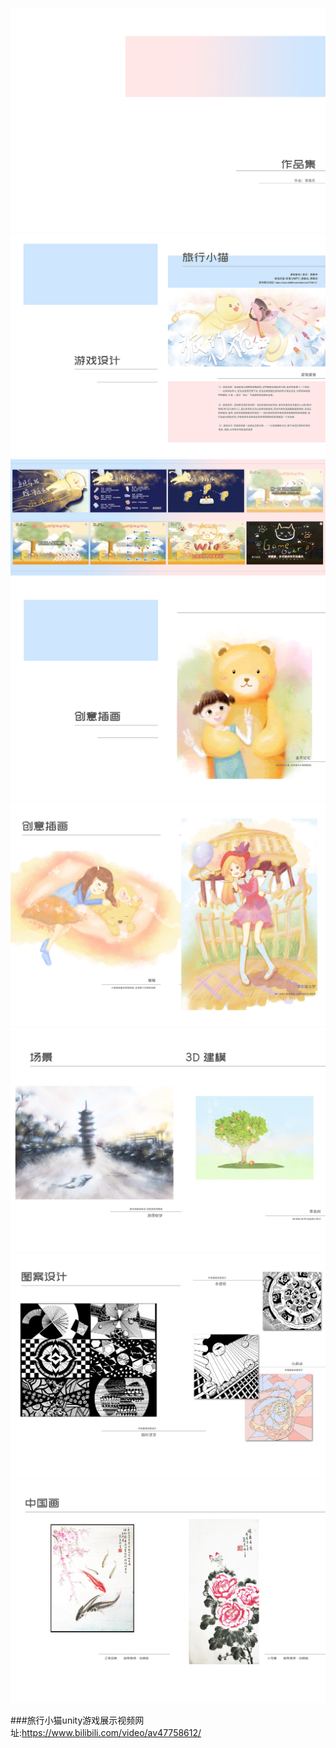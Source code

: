 ![](https://github.com/milkmilkrabbit/SampleReels/blob/master/01封面1.jpg)
![](https://github.com/milkmilkrabbit/SampleReels/blob/master/02游戏.jpg)
![](https://github.com/milkmilkrabbit/SampleReels/blob/master/03游戏介绍.jpg)
![](https://github.com/milkmilkrabbit/SampleReels/blob/master/04插画1.jpg)
![](https://github.com/milkmilkrabbit/SampleReels/blob/master/05插画2.jpg)
![](https://github.com/milkmilkrabbit/SampleReels/blob/master/06场景.jpg)
![](https://github.com/milkmilkrabbit/SampleReels/blob/master/07平面.jpg)
![](https://github.com/milkmilkrabbit/SampleReels/blob/master/08国画.jpg)  

###旅行小猫unity游戏展示视频网址:https://www.bilibili.com/video/av47758612/  
